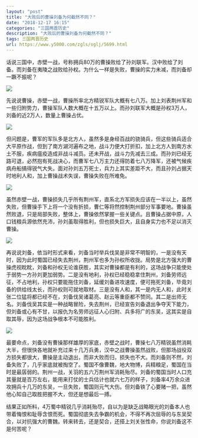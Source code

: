 ```yaml
---
layout: "post"
title: "大败后的曹操刘备为何截然不同？"
date: "2018-12-17 16:15"
categories: "三国两晋历史"
description: "大败后的曹操刘备为何截然不同？"
tags: 三国两晋历史
url: https://www.y5000.com/zgls/sglj/5699.html
---
```






话说三国中，赤壁一战，号称拥兵80万的曹操败给了孙刘联军。汉中败给了刘备。而刘备在夷陵之战败给孙权。为什么一样是失败，曹操的实力未减，而刘备却一蹶不振呢？

![](https://img.y5000.com/uploads/allimg/161123/8-161123133441U3.jpg)

先说说曹操，赤壁一战，曹操所率北方精锐军队大概有七八万。加上刘表荆州军和一些归附势力，曹操军队人数大概在十五万以上。而孙刘联军大概是孙权3万人，刘备的近2万人，数量上曹操占优。

![](https://img.y5000.com/uploads/allimg/161123/8-1611231334502H.jpg)

但问题是，曹军的军队多是北方人，虽然多是身经百战的骁骑兵，但这些骑兵适合大平原作战，但到了南方湖河遍布之地，战斗力便大打折扣，加上北方人到南方水土不服，疾病瘟疫造成非战斗减员。还未开战，战斗力先减去三成。而孙刘已经无路可退，必然抱有死战决心，而曹军七八万主力还得防着七八万降军，还被气候疾病舟船搞得锐气大失。面对孙刘五万死士，兵力上其实差距不大，而且孙刘占据天时地利人和，加上曹操战术失误，曹操失败在所难免。

![](https://img.y5000.com/uploads/allimg/161123/8-161123133500b4.jpg)

虽然赤壁一战，曹操损失几乎所有荆州军，直系北方军损失应该在一半以上，虽然失败，但曹操手下上将一个没有折损，曹仁等将然控制荆州部分军事要地。曹操虽然败退，只是局部失败，整体上，曹操依然掌握一些关键点。且曹操占据中原，人口钱粮兵源依然充沛，孙刘虽取得胜利，但也损失巨大，且自身实力也不足以消灭曹操。

![](https://img.y5000.com/uploads/allimg/161123/8-16112313350N24.jpg)

再说说刘备，依当时形式来看，刘备当时举兵伐吴是非常不明智的，一是没有天时，因为此时蜀国已经失去荆州，荆州军也多为孙权所收拢。局势是北方强大的曹操虎视眈眈，刘备和孙权无论谁获胜，其实对曹操都是有利的，这场战争只能使处于弱势一方孙刘更加弱势。二是没有地利，孙权已经稳稳拿住荆州，刘备劳师远征，不占地利，孙权只要能拖住刘备，延缓刘备进攻速度，便可拖死刘备，毕竟刘备的供给线太长，而孙权则可就地取材。三是没有人和，其一是内无人和，此时关张二位猛将都已经不在，刘备伐吴诸葛亮、赵云等重臣都不赞同。其二是出师无名。刘备伐吴其实是一种战略冒险，失去荆州，已经宣告刘备退出争夺天下能力，但刘备或心有不甘，以报仇为名劳师远征人心归附、兵多将广的东吴，这其实是自取其辱，因为这场战争根本不可能胜利。

![](https://img.y5000.com/uploads/allimg/161123/8-161123133514592.jpg)

最要命点，刘备没有曹操那样雄厚的家底，赤壁之战时，曹操七八万精锐虽然消耗大半，但很快各地就补充过来十几万兵勇，汉中之战曹操虽然战败，但那场战役双方损失都很大，曹操是主动退出，而非大败而归，损失也不大。而刘备则不然，刘备失败了，几乎家底就被掏空了。蜀国不像曹魏，地大物博，兵精粮足，蜀国在当时是最孱弱的。荆州一战，关羽的五六万荆州军消耗殆尽。刘备的蜀国当时人口充其量就是百万左右，能用来打仗的士兵估计也就六七万的样子，刘备率4万余众进攻拥兵十几万的东吴，一旦失败，蜀国则元气大伤。但刘备铁了心要赌一把，虽然他心知自己取胜把握不大，但还是想最后一搏。

结果正如所料，4万蜀中精锐几乎消耗殆尽，自以为是缺乏战略眼光的刘备本人也带着悔恨和耻辱含恨而死。蜀国彻底失去争霸的机会，不得不再次屈辱的与东吴契合，以对抗强大的曹魏。转来转去，还是契合，还搭上刘关张性命，你说刘备这不是何苦呢？
